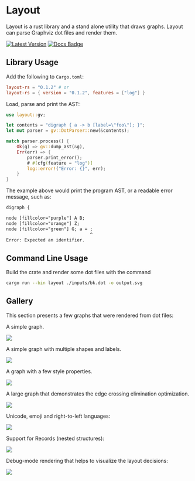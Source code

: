 # Layout

Layout is a rust library and a stand alone utility that draws graphs. Layout
can parse Graphviz dot files and render them.

[![Latest Version]][crates.io] [![Docs Badge]][docs]

[Latest Version]: https://img.shields.io/crates/v/layout-rs.svg
[crates.io]: https://crates.io/crates/layout-rs
[Docs Badge]: https://docs.rs/layout-rs/badge.svg
[docs]: https://docs.rs/layout-rs

## Library Usage

Add the following to `Cargo.toml`:

```toml
layout-rs = "0.1.2" # or
layout-rs = { version = "0.1.2", features = ["log"] }
```

Load, parse and print the AST:

```rust
use layout::gv;

let contents = "digraph { a -> b [label=\"foo\"]; }";
let mut parser = gv::DotParser::new(&contents);

match parser.process() {
    Ok(g) => gv::dump_ast(&g),
    Err(err) => {
        parser.print_error();
        # #[cfg(feature = "log")]
        log::error!("Error: {}", err);
    }
}
```

The example above would print the program AST, or a readable error message,
such as:

```txt
digraph {

node [fillcolor="purple"] A B;
node [fillcolor="orange"] Z;
node [fillcolor="green"] G; a = ;
                                ^
Error: Expected an identifier.
```


## Command Line Usage

Build the crate and render some dot files with the command

```bash
cargo run --bin layout ./inputs/bk.dot -o output.svg
```

## Gallery

This section presents a few graphs that were rendered from dot files:

A simple graph.

![](docs/graph.png)

A simple graph with multiple shapes and labels.

![](docs/graph2.png)

A graph with a few style properties.

![](docs/colors.png)

A large graph that demonstrates the edge crossing elimination optimization.

![](docs/bk.png)

Unicode, emoji and right-to-left languages:

![](docs/heb.png)

Support for Records (nested structures):

![](docs/records.png)

Debug-mode rendering that helps to visualize the layout decisions:

![](docs/debug.png)

